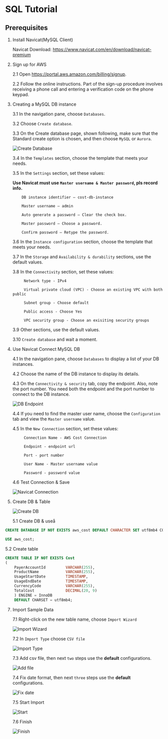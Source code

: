 # SQL Tutorial

## Prerequisites

1. Install Navicat(MySQL Client)

   Navicat Download: https://www.navicat.com/en/download/navicat-premium

2. Sign up for AWS 
   
    2.1 Open https://portal.aws.amazon.com/billing/signup.

    2.2 Follow the online instructions. Part of the sign-up procedure involves receiving a phone call and entering a verification code on the phone keypad.

3. Creating a MySQL DB instance

   3.1 In the navigation pane, choose `Databases`.
   
   3.2 Choose `Create database`.

   3.3 On the Create database page, shown following, make sure that the Standard create option is chosen, and then choose `MySQL` or `Aurora`.

   ![Create Database](https://docs.aws.amazon.com/AmazonRDS/latest/UserGuide/images/MySQL-Launch01.png)

   3.4 In the `Templates` section, choose the template that meets your needs.
      
   3.5 In the `Settings` section, set these values:

    **Use Navicat must use `Master username & Master password`, pls record info.**

           DB instance identifier – cost-db-instance

           Master username – admin

           Auto generate a password – Clear the check box.

           Master password – Choose a password.

           Confirm password – Retype the password.
   


   3.6 In the `Instance configuration` section, choose the template that meets your needs.   

   3.7 In the `Storage` and `Availability & durability` sections, use the default values.

   3.8 In the `Connectivity` section, set these values:

            Network type - IPv4

            Virtual private cloud (VPC) - Choose an existing VPC with both public

            Subnet group - Choose default 

            Public access - Choose Yes

            VPC security group - Choose an exisiting security groups

   3.9 Other sections, use the default values.

   3.10 `Create database` and wait a moment.

4. Use Navicat Connect MySQL DB

   4.1 In the navigation pane, choose `Databases` to display a list of your DB instances.

   4.2 Choose the name of the DB instance to display its details. 

   4.3 On the `Connectivity & security` tab, copy the endpoint. Also, note the port number. You need both the endpoint and the port number to connect to the DB instance.

   ![DB Endpoint](https://docs.aws.amazon.com/AmazonRDS/latest/UserGuide/images/endpoint-port.png)

   4.4 If you need to find the master user name, choose the `Configuration` tab and view the `Master username` value.

   4.5 In the `New Connection` section, set these values:
      
            Connection Name - AWS Cost Connection

            Endpoint - endpoint url
   
            Port - port number
   
            User Name - Master username value

            Password - password value

   4.6 Test Connection & Save
   
   ![Navicat Connection](https://github.com/StayHungryStayFoolish/notebook-img/blob/master/img/MySQL/Navicat%20Connect%20Configuration.png?raw=true)

5. Create DB & Table

   ![Create DB](https://github.com/StayHungryStayFoolish/notebook-img/blob/master/img/MySQL/Navicat-CreateDB.png?raw=true)

   5.1 Create DB & useå

```sql
CREATE DATABASE IF NOT EXISTS aws_cost DEFAULT CHARACTER SET utf8mb4 COLLATE utf8mb4_unicode_ci;

USE aws_cost;
```

   5.2 Create table

```sql
CREATE TABLE IF NOT EXISTS Cost
(
    PayerAccountId         VARCHAR(255), 
    ProductName            VARCHAR(255),
    UsageStartDate         TIMESTAMP,
    UsageEndDate           TIMESTAMP,
    CurrencyCode           VARCHAR(255),
    TotalCost              DECIMAL(20, 9)
    ) ENGINE = InnoDB
    DEFAULT CHARSET = utf8mb4;
```

7. Import Sample Data
   
   7.1 Right-click on the new table name, choose `Import Wizard`

   ![Import Wizard](https://github.com/StayHungryStayFoolish/notebook-img/blob/master/img/MySQL/navicat-import-sample-data.png?raw=true)

   7.2 In `Import Type` choose `CSV file`

   ![Import Type](https://github.com/StayHungryStayFoolish/notebook-img/blob/master/img/MySQL/import-data-csv.png?raw=true)

   7.3 Add csv file, then next `two` steps use the **default** configurations.

   ![Add file](https://github.com/StayHungryStayFoolish/notebook-img/blob/master/img/MySQL/import-data-choose-file.png?raw=true)

   7.4 Fix date format, then next `three` steps use the **default** configurations.

   ![Fix date](https://github.com/StayHungryStayFoolish/notebook-img/blob/master/img/MySQL/import-repair-date.png?raw=true)

   7.5 Start Import

   ![Start](https://github.com/StayHungryStayFoolish/notebook-img/blob/master/img/MySQL/import-start.png?raw=true)

   7.6 Finish
   
   ![Finish](https://github.com/StayHungryStayFoolish/notebook-img/blob/master/img/MySQL/import-finish.png?raw=true)
   